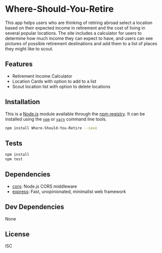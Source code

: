 # Where-Should-You-Retire

This app helps users who are thinking of retiring abroad select a location based on their expected income in retirement and the cost of living in several popular locations. The site includes a calculator for users to determine how much income they can expect to have, and users can see pictures of possible retirement destinations and add them to a list of places they might like to scout. 

## Features

- Retirement Income Calculator
- Location Cards with option to add to a list
- Scout location list with option to delete locations

## Installation

This is a [Node.js](https://nodejs.org/) module available through the 
[npm registry](https://www.npmjs.com/). It can be installed using the 
[`npm`](https://docs.npmjs.com/getting-started/installing-npm-packages-locally)
or 
[`yarn`](https://yarnpkg.com/en/)
command line tools.

```sh
npm install Where-Should-You-Retire --save
```

## Tests

```sh
npm install
npm test
```

## Dependencies

- [cors](https://ghub.io/cors): Node.js CORS middleware
- [express](https://ghub.io/express): Fast, unopinionated, minimalist web framework

## Dev Dependencies

None

## License

ISC
